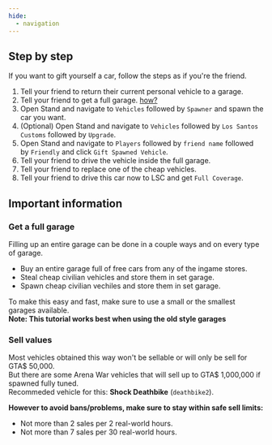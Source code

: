 ```yaml
---
hide:
  - navigation
---
```


## Step by step
If you want to gift yourself a car, follow the steps as if you're the friend.

1. Tell your friend to return their current personal vehicle to a garage.
2. Tell your friend to get a full garage. [how?](#get-a-full-garage)
3. Open Stand and navigate to `Vehicles` followed by `Spawner` and spawn the car you want.
4. (Optional) Open Stand and navigate to `Vehicles` followed by `Los Santos Customs` followed by `Upgrade`.
5. Open Stand and navigate to `Players` followed by `friend name` followed by `Friendly` and click `Gift Spawned Vehicle`.
6. Tell your friend to drive the vehicle inside the full garage.
7. Tell your friend to replace one of the cheap vehicles.
8. Tell your friend to drive this car now to LSC and get `Full Coverage`.

## Important information
### Get a full garage
Filling up an entire garage can be done in a couple ways and on every type of garage.

- Buy an entire garage full of free cars from any of the ingame stores.
- Steal cheap civilian vehicles and store them in set garage.
- Spawn cheap civilian vechiles and store them in set garage.

To make this easy and fast, make sure to use a small or the smallest garages available.  
**Note: This tutorial works best when using the old style garages**

### Sell values
Most vehicles obtained this way won't be sellable or will only be sell for GTA$ 50,000.  
But there are some Arena War vehicles that will sell up to GTA$ 1,000,000 if spawned fully tuned.  
Recommeded vehicle for this: **Shock Deathbike** (`deathbike2`).  

**However to avoid bans/problems, make sure to stay within safe sell limits:**

- Not more than 2 sales per 2 real-world hours.
- Not more than 7 sales per 30 real-world hours.